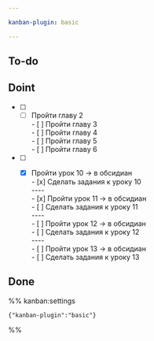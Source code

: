 ```yaml
---

kanban-plugin: basic

---
```


## To-do



## Doint

- [ ] - [ ] Пройти главу 2<br>- [ ] Пройти главу 3<br>- [ ] Пройти главу 4 <br>- [ ] Пройти главу 5<br>- [ ] Пройти главу 6
- [ ] - [x] Пройти урок 10 -> в обсидиан<br>- [x] Сделать задания к уроку 10<br>----<br>- [x] Пройти урок 11 -> в обсидиан<br>- [ ] Сделать задания к уроку 11<br>---- <br>- [ ] Пройти урок 12 -> в обсидиан<br>- [ ] Сделать задания к уроку 12<br>----<br>- [ ] Пройти урок 13 -> в обсидиан<br>- [ ] Сделать задания к уроку 13


## Done





%% kanban:settings
```
{"kanban-plugin":"basic"}
```
%%